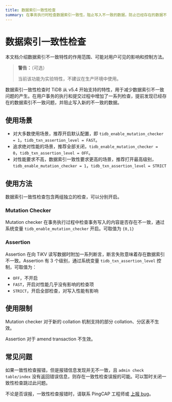 ```yaml
---
title: 数据索引一致性检查
summary: 在事务执行时检查数据索引一致性，阻止写入不一致的数据，防止已经存在的数据不一致问题扩散。
---
```


# 数据索引一致性检查

本文档介绍数据索引不一致特性的作用范围、可能对用户可见的影响和控制方法。

> **警告：**（可选）
>
> 当前该功能为实验特性，不建议在生产环境中使用。

数据索引一致性检查时 TiDB 从 v5.4 开始支持的特性，用于减少数据索引不一致问题的产生。在用户事务的执行和提交过程中增加了一系列检查，提前发现已经存在的数据索引不一致问题，并阻止写入新的不一致的数据。

## 使用场景

- 对大多数使用场景，推荐开启默认配置，即 `tidb_enable_mutation_checker = 1`，`tidb_txn_assertion_level = FAST`。
- 追求绝对性能的场景，推荐全部关闭，`tidb_enable_mutation_checker = 0`，`tidb_txn_assertion_level = OFF`。
- 对性能要求不高，数据索引一致性要求更高的场景，推荐打开最高级别，`tidb_enable_mutation_checker = 1`，`tidb_txn_assertion_level = STRICT`

## 使用方法

数据索引一致性检查包含两组独立的检查，可以分别开启。

### Mutation Checker

Mutation checker 在事务执行过程中检查事务写入的内容是否存在不一致，通过系统变量 `tidb_enable_mutation_checker` 开启。可取值为 `{0,1}`

### Assertion

Assertion 在向 TiKV 读写数据时附加一系列断言，断言失败意味着存在数据索引不一致。Assertion 有 3 个级别，通过系统变量 `tidb_txn_assertion_level` 控制，可取值为：

- `OFF`，不开启
- `FAST`，开启对性能几乎没有影响的检查项
- `STRICT`，开启全部检查，对写入性能有影响

## 使用限制

Mutation checker 对于新的 collation 机制支持的部分 collation、分区表不生效。

Assertion 对于 amend transaction 不生效。

## 常见问题

如果一致性检查报错，但是报错信息发现并无不一致，且 `admin check table/index` 没有返回错误信息，则存在一致性检查误报的可能。可以暂时关闭一致性检查跳过此问题。

不论是否误报，一致性检查报错时，请联系 PingCAP 工程师或 [上报 bug](https://github.com/pingcap/tidb/issues/new?labels=type%2Fbug&template=bug-report.md)。